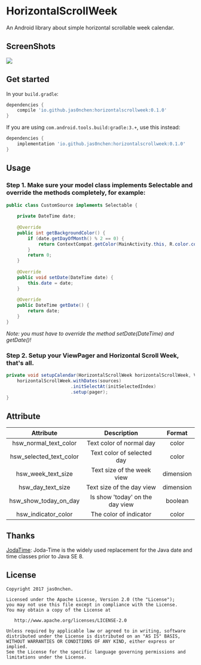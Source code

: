 # HorizontalScrollWeek
An Android library about simple horizontal scrollable week calendar.

## ScreenShots
![](https://raw.githubusercontent.com/jas0nchen/horizontalscrollweek/master/art/screen_record.gif)

## Get started

In your `build.gradle`:

```groovy
dependencies {
    compile 'io.github.jas0nchen:horizontalscrollweek:0.1.0'
}
```
If you are using `com.android.tools.build:gradle:3.+`, use this instead:

```groovy
dependencies {
    implementation 'io.github.jas0nchen:horizontalscrollweek:0.1.0'
}
```
## Usage
### Step 1. Make sure your model class implements Selectable and override the methods completely, for example:
```java
public class CustomSource implements Selectable {
             
    private DateTime date;
             
    @Override
    public int getBackgroundColor() {
        if (date.getDayOfMonth() % 2 == 0) {
            return ContextCompat.getColor(MainActivity.this, R.color.colorAccent);
        }
        return 0;
    }
             
    @Override
    public void setDate(DateTime date) {
        this.date = date;
    }
             
    @Override
    public DateTime getDate() {
        return date;
    }
}
```
_Note: you must have to override the method setDate(DateTime) and getDate()!_
### Step 2. Setup your ViewPager and Horizontal Scroll Week, that's all.
```java
private void setupCalendar(HorizontalScrollWeek horizontalScrollWeek, ViewPager pager, List<Selectable> sources, int initSelectedIndex){
    horizontalScrollWeek.withDates(sources)
                        .initSelectAt(initSelectedIndex)
                        .setup(pager);
}
```
Attribute
-------
|Attribute|Description|Format
|:---:|:---:|:---:|
|hsw_normal_text_color|Text color of normal day|color
|hsw_selected_text_color|Text color of selected day|color
|hsw_week_text_size|Text size of the week view|dimension
|hsw_day_text_size|Text size of the day view|dimension
|hsw_show_today_on_day|Is show 'today' on the day view|boolean
|hsw_indicator_color|The color of indicator|color

Thanks
-------
[JodaTime](https://github.com/JodaOrg/joda-time): Joda-Time is the widely used replacement for the Java date and time classes prior to Java SE 8.

License
-------

    Copyright 2017 jas0nchen.

    Licensed under the Apache License, Version 2.0 (the "License");
    you may not use this file except in compliance with the License.
    You may obtain a copy of the License at

       http://www.apache.org/licenses/LICENSE-2.0

    Unless required by applicable law or agreed to in writing, software
    distributed under the License is distributed on an "AS IS" BASIS,
    WITHOUT WARRANTIES OR CONDITIONS OF ANY KIND, either express or implied.
    See the License for the specific language governing permissions and
    limitations under the License.


